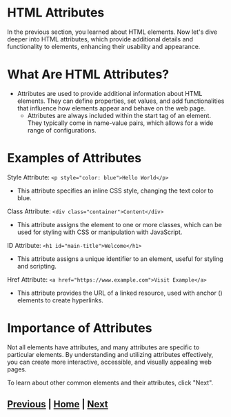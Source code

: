 # HTML Attributes
In the previous section, you learned about HTML elements. Now let's dive deeper into HTML attributes, which provide additional details and functionality to elements, enhancing their usability and appearance.

# What Are HTML Attributes?
- Attributes are used to provide additional information about HTML elements. They can define properties, set values, and add functionalities that influence how elements appear and behave on the web page.
  - Attributes are always included within the start tag of an element. They typically come in name-value pairs, which allows for a wide range of configurations.

# Examples of Attributes
Style Attribute:
`<p style="color: blue">Hello World</p>`
 - This attribute specifies an inline CSS style, changing the text color to blue.

Class Attribute:
`<div class="container">Content</div>`
 - This attribute assigns the element to one or more classes, which can be used for styling with CSS or manipulation with JavaScript.

ID Attribute:
`<h1 id="main-title">Welcome</h1>`
 - This attribute assigns a unique identifier to an element, useful for styling and scripting.

Href Attribute:
`<a href="https://www.example.com">Visit Example</a>`
 - This attribute provides the URL of a linked resource, used with anchor (<a>) elements to create hyperlinks.

# Importance of Attributes
Not all elements have attributes, and many attributes are specific to particular elements. By understanding and utilizing attributes effectively, you can create more interactive, accessible, and visually appealing web pages.

To learn about other common elements and their attributes, click "Next".

## [Previous](html_elements.md) | [Home](README.md) | [Next](tags.md)
